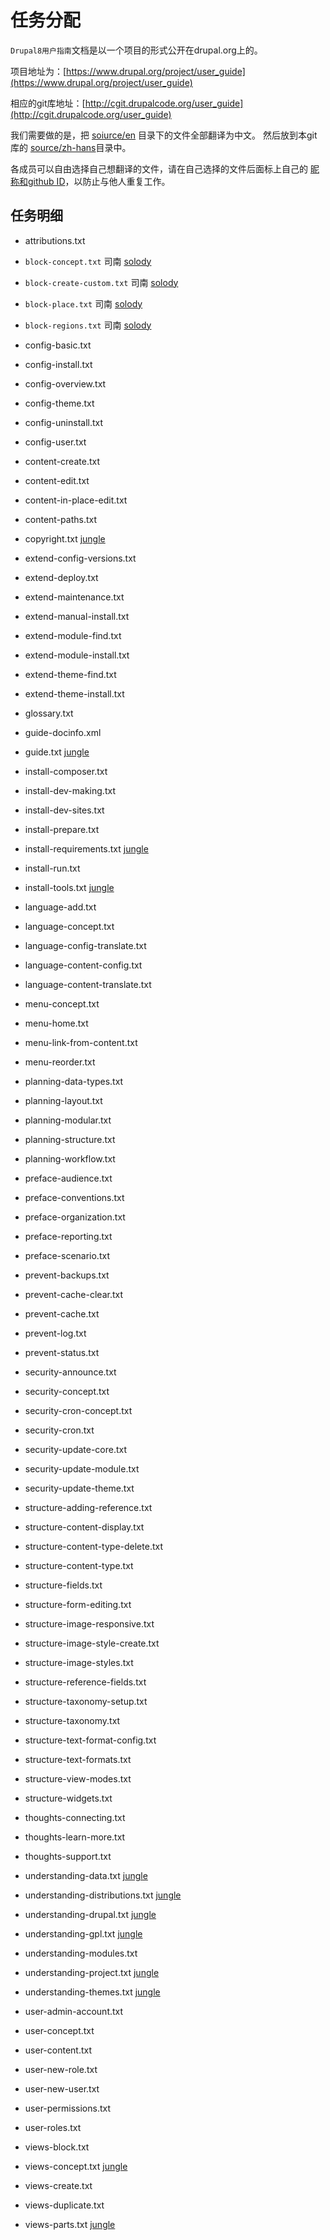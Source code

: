 # 任务分配
`Drupal8用户指南`文档是以一个项目的形式公开在drupal.org上的。

项目地址为：[https://www.drupal.org/project/user_guide](https://www.drupal.org/project/user_guide)

相应的git库地址：[http://cgit.drupalcode.org/user_guide](http://cgit.drupalcode.org/user_guide)

我们需要做的是，把 [soiurce/en](http://cgit.drupalcode.org/user_guide/tree/source/en) 目录下的文件全部翻译为中文。
然后放到本git库的 [source/zh-hans](source/zh-hans)目录中。

各成员可以自由选择自己想翻译的文件，请在自己选择的文件后面标上自己的 [昵称和github ID](members.md)，以防止与他人重复工作。

## 任务明细

- attributions.txt 

- `block-concept.txt`       司南 [solody](https://github.com/solody)

- `block-create-custom.txt` 司南 [solody](https://github.com/solody)

- `block-place.txt`         司南 [solody](https://github.com/solody)

- `block-regions.txt`       司南 [solody](https://github.com/solody)

- config-basic.txt

- config-install.txt

- config-overview.txt

- config-theme.txt

- config-uninstall.txt

- config-user.txt

- content-create.txt

- content-edit.txt

- content-in-place-edit.txt

- content-paths.txt

- copyright.txt [jungle](https://github.com/jungleran)

- extend-config-versions.txt

- extend-deploy.txt

- extend-maintenance.txt

- extend-manual-install.txt

- extend-module-find.txt

- extend-module-install.txt

- extend-theme-find.txt

- extend-theme-install.txt

- glossary.txt

- guide-docinfo.xml

- guide.txt [jungle](https://github.com/jungleran)

- install-composer.txt

- install-dev-making.txt

- install-dev-sites.txt

- install-prepare.txt

- install-requirements.txt [jungle](https://github.com/jungleran)

- install-run.txt

- install-tools.txt [jungle](https://github.com/jungleran)

- language-add.txt

- language-concept.txt

- language-config-translate.txt

- language-content-config.txt

- language-content-translate.txt

- menu-concept.txt

- menu-home.txt

- menu-link-from-content.txt

- menu-reorder.txt

- planning-data-types.txt

- planning-layout.txt

- planning-modular.txt

- planning-structure.txt

- planning-workflow.txt

- preface-audience.txt

- preface-conventions.txt

- preface-organization.txt

- preface-reporting.txt

- preface-scenario.txt

- prevent-backups.txt

- prevent-cache-clear.txt

- prevent-cache.txt

- prevent-log.txt

- prevent-status.txt

- security-announce.txt

- security-concept.txt

- security-cron-concept.txt

- security-cron.txt

- security-update-core.txt

- security-update-module.txt

- security-update-theme.txt

- structure-adding-reference.txt

- structure-content-display.txt

- structure-content-type-delete.txt

- structure-content-type.txt

- structure-fields.txt

- structure-form-editing.txt

- structure-image-responsive.txt

- structure-image-style-create.txt

- structure-image-styles.txt

- structure-reference-fields.txt

- structure-taxonomy-setup.txt

- structure-taxonomy.txt

- structure-text-format-config.txt

- structure-text-formats.txt

- structure-view-modes.txt

- structure-widgets.txt

- thoughts-connecting.txt

- thoughts-learn-more.txt

- thoughts-support.txt

- understanding-data.txt [jungle](https://github.com/jungleran)

- understanding-distributions.txt [jungle](https://github.com/jungleran)

- understanding-drupal.txt [jungle](https://github.com/jungleran)

- understanding-gpl.txt [jungle](https://github.com/jungleran)

- understanding-modules.txt 
 
- understanding-project.txt [jungle](https://github.com/jungleran)

- understanding-themes.txt [jungle](https://github.com/jungleran)

- user-admin-account.txt

- user-concept.txt

- user-content.txt

- user-new-role.txt

- user-new-user.txt

- user-permissions.txt

- user-roles.txt

- views-block.txt

- views-concept.txt [jungle](https://github.com/jungleran)

- views-create.txt

- views-duplicate.txt 

- views-parts.txt [jungle](https://github.com/jungleran)
